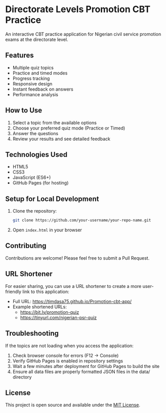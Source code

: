 # Directorate Levels Promotion CBT Practice

An interactive CBT practice application for Nigerian civil service promotion exams at the directorate level.

## Features

- Multiple quiz topics
- Practice and timed modes
- Progress tracking
- Responsive design
- Instant feedback on answers
- Performance analysis

## How to Use

1. Select a topic from the available options
2. Choose your preferred quiz mode (Practice or Timed)
3. Answer the questions
4. Review your results and see detailed feedback

## Technologies Used

- HTML5
- CSS3
- JavaScript (ES6+)
- GitHub Pages (for hosting)

## Setup for Local Development

1. Clone the repository:
   ```bash
   git clone https://github.com/your-username/your-repo-name.git
   ```
2. Open `index.html` in your browser

## Contributing

Contributions are welcome! Please feel free to submit a Pull Request.

## URL Shortener

For easier sharing, you can use a URL shortener to create a more user-friendly link to this application:
- Full URL: https://timdasa75.github.io/Promotion-cbt-app/
- Example shortened URLs:
  - https://bit.ly/promotion-quiz
  - https://tinyurl.com/nigerian-psr-quiz

## Troubleshooting

If the topics are not loading when you access the application:
1. Check browser console for errors (F12 → Console)
2. Verify GitHub Pages is enabled in repository settings
3. Wait a few minutes after deployment for GitHub Pages to build the site
4. Ensure all data files are properly formatted JSON files in the data/ directory

## License

This project is open source and available under the [MIT License](LICENSE).
